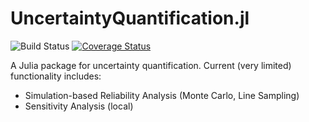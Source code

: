 UncertaintyQuantification.jl
============================

![Build Status](https://github.com/friesischscott/UncertaintyQuantification.jl/workflows/CI/badge.svg)
[![Coverage Status](https://coveralls.io/repos/github/FriesischScott/UncertaintyQuantification.jl/badge.svg?branch=master)](https://coveralls.io/github/FriesischScott/UncertaintyQuantification.jl?branch=master)

A Julia package for uncertainty quantification. Current (very limited) functionality includes:

 * Simulation-based Reliability Analysis (Monte Carlo, Line Sampling)
 * Sensitivity Analysis (local)

